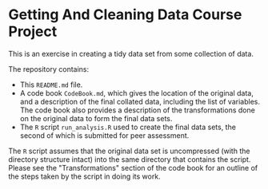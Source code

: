 # Getting And Cleaning Data Course Project

This is an exercise in creating a tidy data set from some collection of data.

The repository contains:

* This `README.md` file.
* A code book `CodeBook.md`, which gives the location of the original data, and a description of the final collated data, including the list of variables. The code book also provides a description of the transformations done on the original data to form the final data sets.
* The `R` script `run_analysis.R` used to create the final data sets, the second of which is submitted for peer assessment.

The `R` script assumes that the original data set is uncompressed (with the directory structure intact) into the same directory that contains the script. Please see the "Transformations" section of the code book for an outline of the steps taken by the script in doing its work. 
